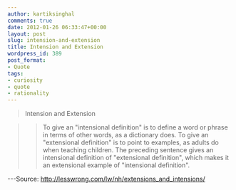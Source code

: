 ```yaml
---
author: kartiksinghal
comments: true
date: 2012-01-26 06:33:47+00:00
layout: post
slug: intension-and-extension
title: Intension and Extension
wordpress_id: 389
post_format:
- Quote
tags:
- curiosity
- quote
- rationality
---
```


> Intension and Extension

>> To give an "intensional definition" is to define a word or phrase in terms of other words, as a dictionary does. To give an "extensional definition" is to point to examples, as adults do when teaching children. The preceding sentence gives an intensional definition of "extensional definition", which makes it an extensional example of "intensional definition".

---Source: http://lesswrong.com/lw/nh/extensions_and_intensions/
